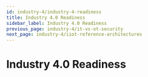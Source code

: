 ```yaml
---
id: industry-4/industry-4-readiness
title: Industry 4.0 Readiness
sidebar_label: Industry 4.0 Readiness
previous_page: industry-4/it-vs-ot-security
next_page: industry-4/iiot-reference-architectures
---
```


# Industry 4.0 Readiness